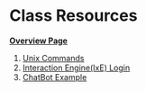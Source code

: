 # Class Resources

**[Overview Page](https://github.com/FAR-Lab/Developing-and-Designing-Interactive-Devices/wiki)**

1. [Unix Commands](https://github.com/nikmart/interaction-engine/wiki/Unix-introduction-review)
1. [Interaction Engine(IxE) Login](https://github.com/nikmart/interaction-engine/wiki/Log-on-to-your-Interaction-Engine)
1. [ChatBot Example](https://github.com/FAR-Lab/simple-ChatBot/wiki/Running-ChatBot)


